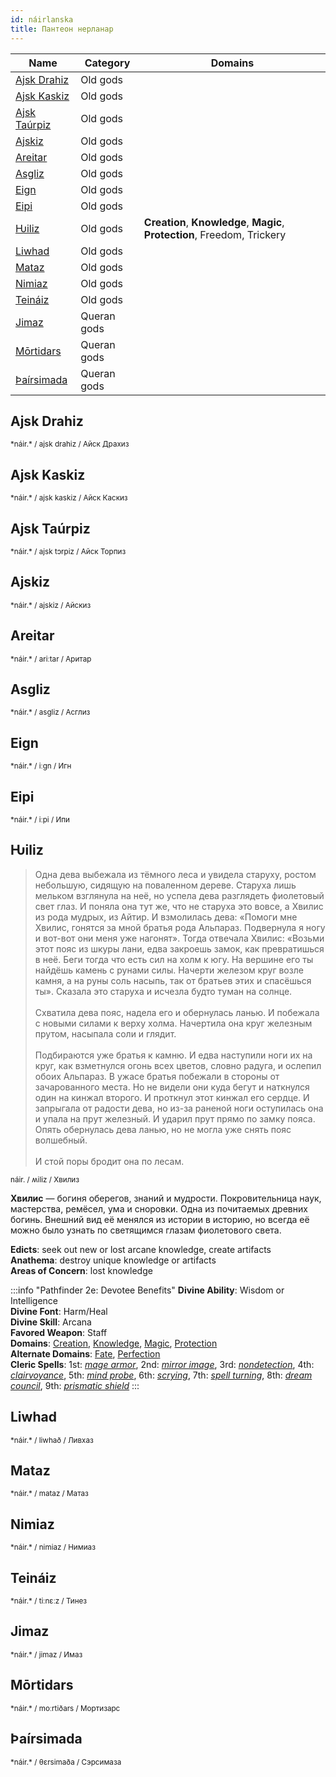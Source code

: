 ```yaml
---
id: náirlanska
title: Пантеон нерланар
---
```


| Name                          | Category    | Domains                                                                   |
| ----------------------------- | ----------- | ------------------------------------------------------------------------- |
| [Ajsk Drahiz](#ajsk-drahiz)   | Old gods    |                                                                           |
| [Ajsk Kaskiz](#ajsk-kaskiz)   | Old gods    |                                                                           |
| [Ajsk Taúrpiz](#ajsk-taúrpiz) | Old gods    |                                                                           |
| [Ajskiz](#ajskiz)             | Old gods    |                                                                           |
| [Areitar](#areitar)           | Old gods    |                                                                           |
| [Asgliz](#asgliz)             | Old gods    |                                                                           |
| [Eign](#eign)                 | Old gods    |                                                                           |
| [Eipi](#eipi)                 | Old gods    |                                                                           |
| [Ƕiliz](#ƕiliz)               | Old gods    | **Creation**, **Knowledge**, **Magic**, **Protection**, Freedom, Trickery |
| [Liwhad](#liwhad)             | Old gods    |                                                                           |
| [Mataz](#mataz)               | Old gods    |                                                                           |
| [Nimiaz](#nimiaz)             | Old gods    |                                                                           |
| [Teináiz](#teináiz)           | Old gods    |                                                                           |
| [Jimaz](#jimaz)               | Queran gods |                                                                           |
| [Mōrtidars](#mōrtidars)       | Queran gods |                                                                           |
| [Þaírsimada](#þaírsimada)     | Queran gods |                                                                           |

## Ajsk Drahiz

<small>
*náir.*  / ajsk drahiz / Айск Драхиз
</small>

## Ajsk Kaskiz

<small>
*náir.*  / ajsk kaskiz / Айск Каскиз
</small>

## Ajsk Taúrpiz

<small>
*náir.*  / ajsk tɔrpiz / Айск Торпиз
</small>

## Ajskiz

<small>
*náir.*  / ajskiz / Айскиз
</small>

## Areitar

<small>
*náir.*  / ariːtar / Аритар
</small>

## Asgliz

<small>
*náir.*  / asgliz / Асглиз
</small>

## Eign

<small>
*náir.*  / iːɡn / Игн
</small>

## Eipi

<small>
*náir.*  / iːpi / Ипи
</small>

## Ƕiliz

> Одна дева выбежала из тёмного леса и увидела старуху, ростом небольшую, сидящую на поваленном дереве. Старуха лишь мельком взглянула на неё, но успела дева разглядеть фиолетовый свет глаз. И поняла она тут же, что не старуха это вовсе, а Хвилис из рода мудрых, из Айтир. И взмолилась дева: «Помоги мне Хвилис, гонятся за мной братья рода Альпараз. Подвернула я ногу и вот-вот они меня уже нагонят». Тогда отвечала Хвилис: «Возьми этот пояс из шкуры лани, едва закроешь замок, как превратишься в неё. Беги тогда что есть сил на холм к югу. На вершине его ты найдёшь камень с рунами силы. Начерти железом круг возле камня, а на руны соль насыпь, так от братьев этих и спасёшься ты». Сказала это старуха и исчезла будто туман на солнце.<br/><br/>
Схватила дева пояс, надела его и обернулась ланью. И побежала с новыми силами к верху холма. Начертила она круг железным прутом, насыпала соли и глядит.<br/><br/>
Подбираются уже братья к камню. И едва наступили ноги их на круг, как взметнулся огонь всех цветов, словно радуга, и ослепил обоих Альпараз. В ужасе братья побежали в стороны от зачарованного места. Но не видели они куда бегут и наткнулся один на кинжал второго. И проткнул этот кинжал его сердце. И запрыгала от радости дева, но из-за раненой ноги оступилась она и упала на прут железный. И ударил прут прямо по замку пояса. Опять обернулась дева ланью, но не могла уже снять пояс волшебный.<br/><br/>
И стой поры бродит она по лесам.

<small>
náir. / ʍiliz / Хвилиз
</small>

**Хвилис** — богиня оберегов, знаний и мудрости. Покровительница наук, мастерства, ремёсел, ума и сноровки. Одна из почитаемых древних богинь. Внешний вид её менялся из истории в историю, но всегда её можно было узнать по светящимся глазам фиолетового света.

**Edicts**: seek out new or lost arcane knowledge, create artifacts  
**Anathema**: destroy unique knowledge or artifacts  
**Areas of Concern**: lost knowledge  

:::info "Pathfinder 2e: Devotee Benefits"
**Divine Ability**: Wisdom or Intelligence  
**Divine Font**: Harm/Heal  
**Divine Skill**: Arcana  
**Favored Weapon**: Staff  
**Domains**: [Creation](https://2e.aonprd.com/Domains.aspx?ID=5), [Knowledge](https://2e.aonprd.com/Domains.aspx?ID=17), [Magic](https://2e.aonprd.com/Domains.aspx?ID=19), [Protection](https://2e.aonprd.com/Domains.aspx?ID=27)  
**Alternate Domains**: [Fate](https://2e.aonprd.com/Domains.aspx?ID=12), [Perfection](https://2e.aonprd.com/Domains.aspx?ID=26)  
**Cleric Spells**: 1st: [*mage armor*](https://2e.aonprd.com/Spells.aspx?ID=176), 2nd: [*mirror image*](https://2e.aonprd.com/Spells.aspx?ID=197), 3rd: [*nondetection*](https://2e.aonprd.com/Spells.aspx?ID=209), 4th: [*clairvoyance*](https://2e.aonprd.com/Spells.aspx?ID=40), 5th: [*mind probe*](https://2e.aonprd.com/Spells.aspx?ID=193), 6th: [*scrying*](https://2e.aonprd.com/Spells.aspx?ID=268), 7th: [*spell turning*](https://2e.aonprd.com/Spells.aspx?ID=297), 8th: [*dream council*](https://2e.aonprd.com/Spells.aspx?ID=89), 9th: [*prismatic shield*](https://2e.aonprd.com/Spells.aspx?ID=838)
:::

## Liwhad

<small>
*náir.*  / liwhað / Ливхаз
</small>

## Mataz

<small>
*náir.*  / mataz / Матаз
</small>

## Nimiaz

<small>
*náir.*  / nimiaz / Нимиаз
</small>

## Teináiz

<small>
*náir.*  / tiːnɛːz / Тинез
</small>

## Jimaz

<small>
*náir.*  / jimaz / Имаз
</small>

## Mōrtidars

<small>
*náir.*  / moːrtiðars / Мортизарc
</small>

## Þaírsimada

<small>
*náir.*  / θɛrsimaða / Сэрсимазa
</small>